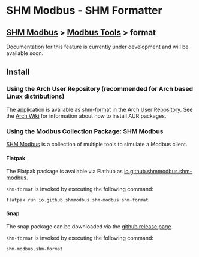 # SHM Modbus - SHM Formatter

[SHM Modbus](../../index.md) > [Modbus Tools](../index.md) > format
---

Documentation for this feature is currently under development and will be available soon.

## Install

### Using the Arch User Repository (recommended for Arch based Linux distributions)

The application is available as [shm-format](https://aur.archlinux.org/packages/shm-format) in the [Arch User Repository](https://aur.archlinux.org/).
See the [Arch Wiki](https://wiki.archlinux.org/title/Arch_User_Repository) for information about how to install AUR packages.

### Using the Modbus Collection Package: SHM Modbus

[SHM Modbus](https://nikolask-source.github.io/SHM_Modbus/) is a collection of multiple tools to simulate a Modbus client.

#### Flatpak

The Flatpak package is available via Flathub as [io.github.shmmodbus.shm-modbus](https://flathub.org/apps/io.github.shmmodbus.shm-modbus).

```shm-format``` is invoked by executing the following command:

```
flatpak run io.github.shmmodbus.shm-modbus shm-format
```

#### Snap

The snap package can be downloaded via the [github release page](https://github.com/SHMModbus/SHM_Modbus/releases).

```shm-format``` is invoked by executing the following command:

```
shm-modbus.shm-format
```
